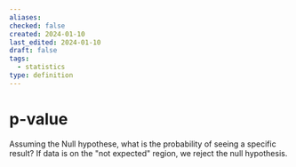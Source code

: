 ```yaml
---
aliases: 
checked: false
created: 2024-01-10
last_edited: 2024-01-10
draft: false
tags:
  - statistics
type: definition
---
```

# p-value

Assuming the Null hypothese, what is the probability of seeing a specific result? If data is on the "not expected" region, we reject the null hypothesis.
